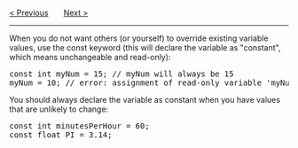 <a href="/Variables/Identifiers.md">&lt; Previous</a>
&nbsp;&nbsp;&nbsp;&nbsp;&nbsp;
<a href="/User-Input.md">Next &gt;</a>
<hr>
When you do not want others (or yourself) to override existing variable values, use the const keyword (this will declare the variable as "constant", which means unchangeable and read-only):
<pre>
const int myNum = 15; // myNum will always be 15
myNum = 10; // error: assignment of read-only variable 'myNum'
</pre>
You should always declare the variable as constant when you have values that are unlikely to change:
<pre>
const int minutesPerHour = 60;
const float PI = 3.14;
</pre>

